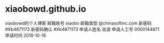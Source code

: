 # xiaobowd.github.io
xiaobowd的个人博客
邮箱账号	xiaobo	邮箱类型	@chinasoftinc.com
新密码	#Xb4871173	新密码确认	#Xb4871173
申请人姓名	肖波	申请人工号	0000144871
申请时间	2018-10-16	 	 
